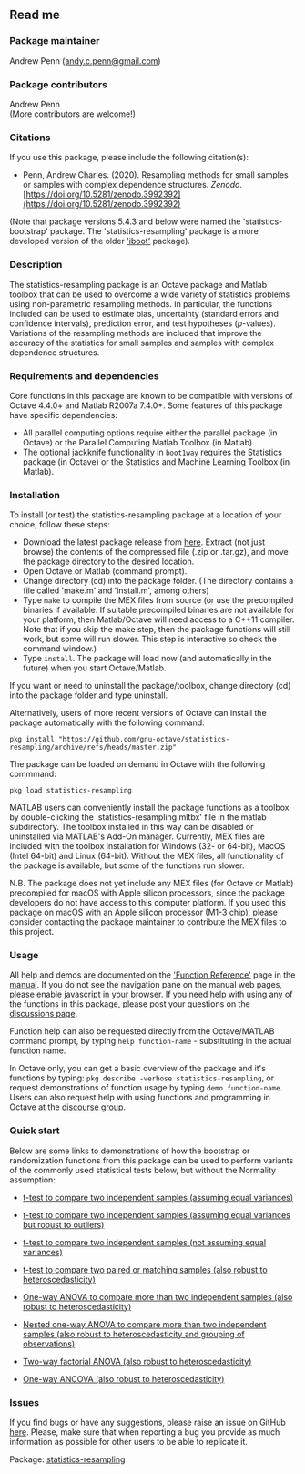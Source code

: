 ## Read me

### Package maintainer
Andrew Penn (andy.c.penn@gmail.com)

### Package contributors
Andrew Penn  
(More contributors are welcome!)

### Citations
If you use this package, please include the following citation(s):

* Penn, Andrew Charles. (2020). Resampling methods for small samples or samples with complex dependence structures. *Zenodo*. [https://doi.org/10.5281/zenodo.3992392](https://doi.org/10.5281/zenodo.3992392) 

(Note that package versions 5.4.3 and below were named the 'statistics-bootstrap' package. The 'statistics-resampling' package is a more developed version of the older ['iboot'](https://github.com/acp29/iboot) package). 

### Description

The statistics-resampling package is an Octave package and Matlab toolbox that can be used to overcome a wide variety of statistics problems using non-parametric resampling methods. In particular, the functions included can be used to estimate bias, uncertainty (standard errors and confidence intervals), prediction error, and test hypotheses (*p*-values). Variations of the resampling methods are included that improve the accuracy of the statistics for small samples and samples with complex dependence structures. 

### Requirements and dependencies

Core functions in this package are known to be compatible with versions of Octave 4.4.0+ and Matlab R2007a 7.4.0+. Some features of this package have specific dependencies:

 * All parallel computing options require either the parallel package (in Octave) or the Parallel Computing Matlab Toolbox (in Matlab).  
 * The optional jackknife functionality in `boot1way` requires the Statistics package (in Octave) or the Statistics and Machine Learning Toolbox (in Matlab).  
 
### Installation
 
To install (or test) the statistics-resampling package at a location of your choice, follow these steps: 
 
 * Download the latest package release from [here](https://github.com/gnu-octave/statistics-resampling/releases/). Extract (not just browse) the contents of the compressed file (.zip or .tar.gz), and move the package directory to the desired location.
 * Open Octave or Matlab (command prompt).
 * Change directory (cd) into the package folder. (The directory contains a file called 'make.m' and 'install.m', among others)
 * Type `make` to compile the MEX files from source (or use the precompiled binaries if available. If suitable precompiled binaries are not available for your platform, then Matlab/Octave will need access to a C++11 compiler. Note that if you skip the make step, then the package functions will still work, but some will run slower. This step is interactive so check the command window.) 
 * Type `install`. The package will load now (and automatically in the future) when you start Octave/Matlab.
 
 If you want or need to uninstall the package/toolbox, change directory (cd) into the package folder and type uninstall.
 
 Alternatively, users of more recent versions of Octave can install the package automatically with the following command:
 
 `pkg install "https://github.com/gnu-octave/statistics-resampling/archive/refs/heads/master.zip"`
 
 The package can be loaded on demand in Octave with the following commmand:
 
 `pkg load statistics-resampling`
 
 MATLAB users can conveniently install the package functions as a toolbox by double-clicking the 'statistics-resampling.mltbx' file in the matlab subdirectory. The toolbox installed in this way can be disabled or uninstalled via MATLAB's Add-On manager. Currently, MEX files are included with the toolbox installation for Windows (32- or 64-bit), MacOS (Intel 64-bit) and Linux (64-bit). Without the MEX files, all functionality of the package is available, but some of the functions run slower.  
 
 N.B. The package does not yet include any MEX files (for Octave or Matlab) precompiled for macOS with Apple silicon processors, since the package developers do not have access to this computer platform. If you used this package on macOS with an Apple silicon processor (M1-3 chip), please consider contacting the package maintainer to contribute the MEX files to this project.  
  
### Usage

All help and demos are documented on the ['Function Reference'](https://gnu-octave.github.io/statistics-resampling/function_reference) page in the [manual](https://gnu-octave.github.io/statistics-resampling/). If you do not see the navigation pane on the manual web pages, please enable javascript in your browser. If you need help with using any of the functions in this package, please post your questions on the [discussions page](https://github.com/gnu-octave/statistics-resampling/discussions).  
  
Function help can also be requested directly from the Octave/MATLAB command prompt, by typing `help function-name` - substituting in the actual function name.
  
In Octave only, you can get a basic overview of the package and it's functions by typing: `pkg describe -verbose statistics-resampling`, or request demonstrations of function usage by typing `demo function-name`. Users can also request help with using functions and programming in Octave at the [discourse group](https://octave.discourse.group/c/help/6).  

### Quick start

Below are some links to demonstrations of how the bootstrap or randomization functions from this package can be used to perform variants of the commonly used statistical tests below, but without the Normality assumption:  
  
 * [t-test to compare two independent samples (assuming equal variances)](https://gnu-octave.github.io/statistics-resampling/function/boot1way.html#1)  

 * [t-test to compare two independent samples (assuming equal variances but robust to outliers)](https://gnu-octave.github.io/statistics-resampling/function/boot1way.html#2)  

 * [t-test to compare two independent samples (not assuming equal variances)](https://gnu-octave.github.io/statistics-resampling/function/bootlm.html#1)  

 * [t-test to compare two paired or matching samples (also robust to heteroscedasticity)](https://gnu-octave.github.io/statistics-resampling/function/bootlm.html#2)  

 * [One-way ANOVA to compare more than two independent samples (also robust to heteroscedasticity)](https://gnu-octave.github.io/statistics-resampling/function/bootlm.html#3)  

 * [Nested one-way ANOVA to compare more than two independent samples (also robust to heteroscedasticity and grouping of observations)](https://gnu-octave.github.io/statistics-resampling/function/bootlm.html#11)  
 
 * [Two-way factorial ANOVA (also robust to heteroscedasticity)](https://gnu-octave.github.io/statistics-resampling/function/bootlm.html#6)  

 * [One-way ANCOVA (also robust to heteroscedasticity)](https://gnu-octave.github.io/statistics-resampling/function/bootlm.html#7)  
  
### Issues

If you find bugs or have any suggestions, please raise an issue on GitHub [here](https://github.com/gnu-octave/statistics-resampling/issues). Please, make sure that when reporting a bug you provide as much information as possible for other users to be able to replicate it.   
  
Package: [statistics-resampling](https://gnu-octave.github.io/statistics-resampling/)  

